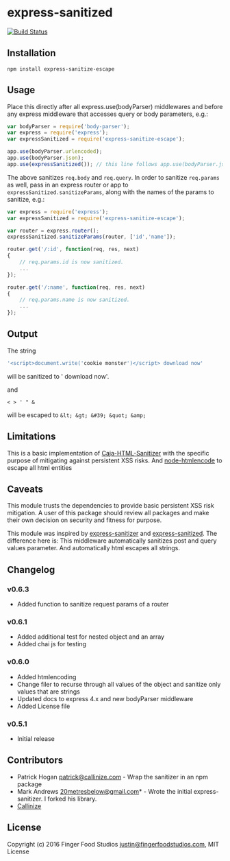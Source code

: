 # express-sanitized

[![Build Status](https://travis-ci.org/fingerfoodstudios/express-sanitize-escape.svg?branch=master)](https://travis-ci.org/fingerfoodstudios/express-sanitize-escape)

## Installation

```
npm install express-sanitize-escape
```

## Usage

Place this directly after all express.use(bodyParser) middlewares and before any express middleware that accesses query or body parameters, e.g.:


```javascript
var bodyParser = require('body-parser');
var express = require('express');
var expressSanitized = require('express-sanitize-escape');

app.use(bodyParser.urlencoded);
app.use(bodyParser.json);
app.use(expressSanitized()); // this line follows app.use(bodyParser.json) or the last body parser middleware

```

The above sanitizes `req.body` and `req.query`.  In order to sanitize `req.params` as well, pass in an express router or app to `expressSanitized.sanitizeParams`,
along with the names of the params to sanitize, e.g.:

```javascript
var express = require('express');
var expressSanitized = require('express-sanitize-escape');

var router = express.router();
expressSanitized.sanitizeParams(router, ['id','name']);

router.get('/:id', function(req, res, next)
{
    // req.params.id is now sanitized.
    ...
});

router.get('/:name', function(req, res, next)
{
    // req.params.name is now sanitized.
    ...
});
```


## Output

The string
```javascript
'<script>document.write('cookie monster')</script> download now'
```
will be sanitized to ' download now'.

and
```
< > ' " &
```
will be escaped to `&lt; &gt; &#39; &quot; &amp;`

## Limitations

This is a basic implementation of [Caja-HTML-Sanitizer](https://github.com/theSmaw/Caja-HTML-Sanitizer) with the specific purpose of mitigating against persistent XSS risks.
And [node-htmlencode](https://github.com/danmactough/node-htmlencode) to escape all html entities

## Caveats

This module trusts the dependencies to provide basic persistent XSS risk mitigation. A user of this package should review all packages and make their own decision on security and fitness for purpose.

This module was inspired by [express-sanitizer](https://www.npmjs.org/package/express-sanitizer) and [express-sanitized](https://www.npmjs.org/package/express-sanitized).
  The difference here is:
  This middleware automatically sanitizes post and query values parameter.
  And automatically html escapes all strings.

## Changelog

### v0.6.3
- Added function to sanitize request params of a router

### v0.6.1
- Added additional test for nested object and an array
- Added chai js for testing

### v0.6.0
- Added htmlencoding
- Change filer to recurse through all values of the object and sanitize only values that are strings
- Updated docs to express 4.x and new bodyParser middleware
- Added License file

### v0.5.1
- Initial release

## Contributors

- Patrick Hogan <patrick@callinize.com> - Wrap the sanitizer in an npm package
- Mark Andrews <20metresbelow@gmail.com>* - Wrote the initial express-sanitizer.  I forked his library.
- [Callinize](http://www.callinize.com)

## License

Copyright (c) 2016 Finger Food Studios <justin@fingerfoodstudios.com>, MIT License

